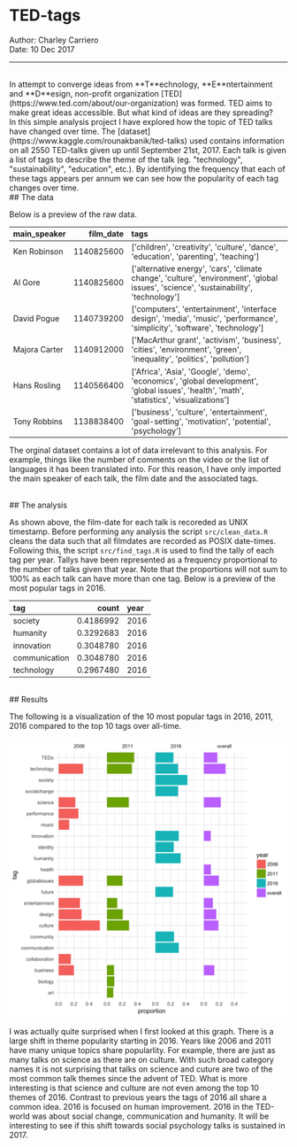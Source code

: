 # TED-tags
Author: Charley Carriero<br/>
Date: 10 Dec 2017

---
<br/>
In attempt to converge ideas from **T**echnology, **E**ntertainment and **D**esign, non-profit organization [TED](https://www.ted.com/about/our-organization) was formed. TED aims to make great ideas accessible. But what kind of ideas are they spreading? 

<br/>
In this simple analysis project I have explored how the topic of TED talks have changed over time. The  [dataset](https://www.kaggle.com/rounakbanik/ted-talks) used contains information on all 2550 TED-talks given up until September 21st, 2017. Each talk is given a list of tags to describe the theme of the talk (eg. "technology", "sustainability", "education", etc.). By identifying the frequency that each of these tags appears per annum we can see how the popularity of each tag changes over time. 

<br/>
## The data 



Below is a preview of the raw data. 

|main_speaker  |  film_date|tags                                                                                                                                       |
|:-------------|----------:|:------------------------------------------------------------------------------------------------------------------------------------------|
|Ken Robinson  | 1140825600|['children', 'creativity', 'culture', 'dance', 'education', 'parenting', 'teaching']                                                       |
|Al Gore       | 1140825600|['alternative energy', 'cars', 'climate change', 'culture', 'environment', 'global issues', 'science', 'sustainability', 'technology']     |
|David Pogue   | 1140739200|['computers', 'entertainment', 'interface design', 'media', 'music', 'performance', 'simplicity', 'software', 'technology']                |
|Majora Carter | 1140912000|['MacArthur grant', 'activism', 'business', 'cities', 'environment', 'green', 'inequality', 'politics', 'pollution']                       |
|Hans Rosling  | 1140566400|['Africa', 'Asia', 'Google', 'demo', 'economics', 'global development', 'global issues', 'health', 'math', 'statistics', 'visualizations'] |
|Tony Robbins  | 1138838400|['business', 'culture', 'entertainment', 'goal-setting', 'motivation', 'potential', 'psychology']                                          |

The orginal dataset contains a lot of data irrelevant to this analysis. For example, things like the number of comments on the video or the list of languages it has been translated into. For this reason, I have only imported the main speaker of each talk, the film date and the associated tags. 

<br/>
## The analysis

As shown above, the film-date for each talk is recoreded as UNIX timestamp. Before performing any analysis the script `src/clean_data.R` cleans the data such that all filmdates are recorded as POSIX date-times. Following this, the script `src/find_tags.R` is used to find the tally of each tag per year. Tallys have been represented as a frequency proportional to the number of talks given that year. Note that the proportions will not sum to 100% as each talk can have more than one tag. Below is a preview of the most popular tags in 2016.


|tag           |     count|year |
|:-------------|---------:|:----|
|society       | 0.4186992|2016 |
|humanity      | 0.3292683|2016 |
|innovation    | 0.3048780|2016 |
|communication | 0.3048780|2016 |
|technology    | 0.2967480|2016 |

<br/>
## Results 

The following is a visualization of the 10 most popular tags in 2016, 2011, 2016 compared to the top 10 tags over all-time.

![](../results/tag_tally_plot.png)

I was actually quite surprised when I first looked at this graph. There is a large shift in theme popularity starting in 2016. Years like 2006 and 2011 have many unique topics share popularlity. For example, there are just as many talks on science as there are on culture. With such broad category names it is not surprising that talks on science and cuture are two of the most common talk themes since the advent of TED. What is more interesting is that science and culture are not even among the top 10 themes of 2016. Contrast to previous years the tags of 2016 all share a common idea. 2016 is focused on human improvement. 2016 in the TED-world was about social change, communication and humanity. It will be interesting to see if this shift towards social psychology talks is sustained in 2017. 











